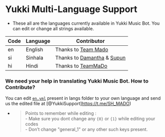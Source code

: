 # Yukki Multi-Language Support

- These all are the languages currently available in Yukki Music Bot. You can edit or change all strings available.

| Code | Language | Contributor |
|-|-------|-------|
| en | English | Thanks to [Team Mado](https://t.me/SH_MADO)
| si | Sinhala  | Thanks to [Damantha](https://t.me/SH_MADO) & [Supun](https://t.me/SH_MADO)
| hi | Hindi  | Thanks to [TeamMaDo](https://t.me/SH_MADO)


### We need your help in translating Yukki Music Bot. How to Contribute?

You can edit [`en.yml`](https://github.com/NotReallyShikhar/public/blob/master/strings/langs/en.yml) present in langs folder to your own language and send us the edited file at [@YukkiSupport]https://t.me/SH_MADO)

- > Points to remember while editing : <br> - Make sure you dont change any `{0}` or `{1}` while editing your codes <br> - Don’t change "general_1" or any other such keys present.
